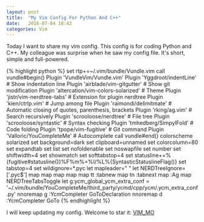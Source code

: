 ```yaml
---
layout: post
title:  "My Vim Config For Python And C++"
date:   2016-07-04 18:42
categories: Vim
---
```

Today I want to share my vim config. This config is for coding Python and C++.
My colleague was surprise when he saw my config file. It's short, simple and full-powered.

{% highlight python %}
set rtp+=~/.vim/bundle/Vundle.vim
call vundle#begin()
Plugin 'VundleVim/Vundle.vim'
Plugin 'Yggdroot/indentLine'                # Show indentation line
Plugin 'airblade/vim-gitgutter'             # Show git modification
Plugin 'altercation/vim-colors-solarized'   # Theme
Plugin 'jistr/vim-nerdtree-tabs'            # Extension for plugin nerdtree
Plugin 'kien/ctrlp.vim'                     # Jump among file
Plugin 'raimondi/delimitmate'               # Automatic closing of quotes, parenthesis, brackets
Plugin 'rking/ag.vim'                       # Search recursively
Plugin 'scrooloose/nerdtree'                # File tree
Plugin 'scrooloose/syntastic'               # Syntax checking
Plugin 'tmhedberg/SimpylFold'               # Code folding
Plugin 'tpope/vim-fugitive'                 # Git command
Plugin 'Valloric/YouCompleteMe'             # Autocomplete
call vundle#end()
colorscheme solarized
set background=dark
set clipboard=unnamed
set colorcolumn=80
set expandtab
set list
set nofoldenable
set noswapfile
set number
set shiftwidth=4
set showmatch
set softtabstop=4
set statusline+=%{fugitive#statusline()}%F%m%=%l/%L%{SyntasticStatuslineFlag()}
set tabstop=4
set wildignore=*.pyc
let mapleader=" "
let NERDTreeIgnore=['\.pyc$']
map <C-H> <C-W><C-H>
map <C-J> <C-W><C-J>
map <C-K> <C-W><C-K>
map <C-L> <C-W><C-L>
map tt :tabnew<CR>
map tn :tabnext<CR>
map <C-f> :Ag <cword><CR>
map <C-n> <plug>NERDTreeTabsToggle<CR>
let g:ycm_global_ycm_extra_conf = '~/.vim/bundle/YouCompleteMe/third_party/ycmd/cpp/ycm/.ycm_extra_conf.py'
nnoremap <leader>g :YcmCompleter GoToDeclaration<CR>
nnoremap <leader>d :YcmCompleter GoTo<CR>
{% endhighlight %}

I will keep updating my config. Welcome to star it: [VIM_MO]

[vim_mo]: https://github.com/damoye1993/vim_mo
